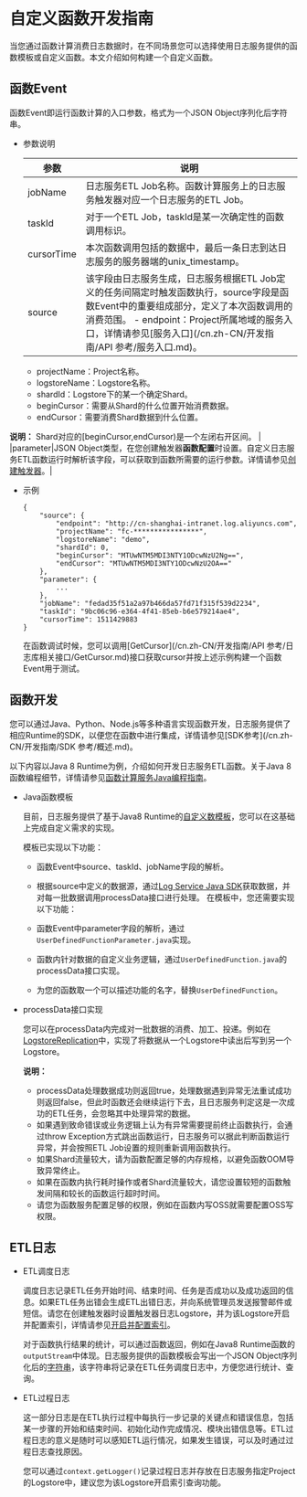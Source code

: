 # 自定义函数开发指南

当您通过函数计算消费日志数据时，在不同场景您可以选择使用日志服务提供的函数模板或自定义函数。本文介绍如何构建一个自定义函数。

## 函数Event

函数Event即运行函数计算的入口参数，格式为一个JSON Object序列化后字符串。

-   参数说明

    |参数|说明|
    |--|--|
    |jobName|日志服务ETL Job名称。函数计算服务上的日志服务触发器对应一个日志服务的ETL Job。|
    |taskId|对于一个ETL Job，taskId是某一次确定性的函数调用标识。|
    |cursorTime|本次函数调用包括的数据中，最后一条日志到达日志服务的服务器端的unix\_timestamp。|
    |source|该字段由日志服务生成，日志服务根据ETL Job定义的任务间隔定时触发函数执行，source字段是函数Event中的重要组成部分，定义了本次函数调用的消费范围。     -   endpoint：Project所属地域的服务入口，详情请参见[服务入口](/cn.zh-CN/开发指南/API 参考/服务入口.md)。
    -   projectName：Project名称。
    -   logstoreName：Logstore名称。
    -   shardId：Logstore下的某一个确定Shard。
    -   beginCursor：需要从Shard的什么位置开始消费数据。
    -   endCursor：需要消费Shard数据到什么位置。

**说明：** Shard对应的\[beginCursor,endCursor\)是一个左闭右开区间。 |
    |parameter|JSON Object类型，在您创建触发器**函数配置**时设置。自定义日志服务ETL函数运行时解析该字段，可以获取到函数所需要的运行参数。详情请参见[创建触发器]()。|

-   示例

    ```
    {
        "source": {
            "endpoint": "http://cn-shanghai-intranet.log.aliyuncs.com", 
            "projectName": "fc-****************", 
            "logstoreName": "demo", 
            "shardId": 0, 
            "beginCursor": "MTUwNTM5MDI3NTY1ODcwNzU2Ng==", 
            "endCursor": "MTUwNTM5MDI3NTY1ODcwNzU2OA=="
        }, 
        "parameter": {
            ...
        }, 
        "jobName": "fedad35f51a2a97b466da57fd71f315f539d2234", 
        "taskId": "9bc06c96-e364-4f41-85eb-b6e579214ae4",
        "cursorTime": 1511429883
    }
    ```

    在函数调试时候，您可以调用[GetCursor](/cn.zh-CN/开发指南/API 参考/日志库相关接口/GetCursor.md)接口获取cursor并按上述示例构建一个函数Event用于测试。


## 函数开发

您可以通过Java、Python、Node.js等多种语言实现函数开发，日志服务提供了相应Runtime的SDK，以便您在函数中进行集成，详情请参见[SDK参考](/cn.zh-CN/开发指南/SDK 参考/概述.md)。

以下内容以Java 8 Runtime为例，介绍如何开发日志服务ETL函数。关于Java 8函数编程细节，详情请参见[函数计算服务Java编程指南](https://help.aliyun.com/document_detail/113519.html)。

-   Java函数模板

    目前，日志服务提供了基于Java8 Runtime的[自定义数模板](https://github.com/aliyun/aliyun-log-fc-functions/tree/master/user_defined_function)，您可以在这基础上完成自定义需求的实现。

    模板已实现以下功能：

    -   函数Event中source、taskId、jobName字段的解析。
    -   根据source中定义的数据源，通过[Log Service Java SDK](https://github.com/aliyun/aliyun-log-java-sdk)获取数据，并对每一批数据调用processData接口进行处理。
    在模板中，您还需要实现以下功能：

    -   函数Event中parameter字段的解析，通过`UserDefinedFunctionParameter.java`实现。
    -   函数内针对数据的自定义业务逻辑，通过`UserDefinedFunction.java`的processData接口实现。
    -   为您的函数取一个可以描述功能的名字，替换`UserDefinedFunction`。
-   processData接口实现

    您可以在processData内完成对一批数据的消费、加工、投递。例如在[LogstoreReplication](https://github.com/aliyun/aliyun-log-fc-functions/blob/master/logstore_replication/src/main/java/com/aliyun/log/etl_function/LogstoreReplication.java)中，实现了将数据从一个Logstore中读出后写到另一个Logstore。

    **说明：**

    -   processData处理数据成功则返回true，处理数据遇到异常无法重试成功则返回false，但此时函数还会继续运行下去，且日志服务判定这是一次成功的ETL任务，会忽略其中处理异常的数据。
    -   如果遇到致命错误或业务逻辑上认为有异常需要提前终止函数执行，会通过throw Exception方式跳出函数运行，日志服务可以据此判断函数运行异常，并会按照ETL Job设置的规则重新调用函数执行。
    -   如果Shard流量较大，请为函数配置足够的内存规格，以避免函数OOM导致异常终止。
    -   如果在函数内执行耗时操作或者Shard流量较大，请您设置较短的函数触发间隔和较长的函数运行超时时间。
    -   请您为函数服务配置足够的权限，例如在函数内写OSS就需要配置OSS写权限。

## ETL日志

-   ETL调度日志

    调度日志记录ETL任务开始时间、结束时间、任务是否成功以及成功返回的信息。如果ETL任务出错会生成ETL出错日志，并向系统管理员发送报警邮件或短信。请您在创建触发器时设置触发器日志Logstore，并为该Logstore开启并配置索引，详情请参见[开启并配置索引](/cn.zh-CN/查询与分析/开启并配置索引.md)。

    对于函数执行结果的统计，可以通过函数返回，例如在Java8 Runtime函数的`outputStream`中体现。日志服务提供的函数模板会写出一个JSON Object序列化后的[字符串](https://github.com/aliyun/aliyun-log-fc-functions/blob/master/user_defined_function/src/main/java/com/aliyun/log/etl_function/common/FunctionResponse.java)，该字符串将记录在ETL任务调度日志中，方便您进行统计、查询。

-   ETL过程日志

    这一部分日志是在ETL执行过程中每执行一步记录的关键点和错误信息，包括某一步骤的开始和结束时间、初始化动作完成情况、模块出错信息等。ETL过程日志的意义是随时可以感知ETL运行情况，如果发生错误，可以及时通过过程日志查找原因。

    您可以通过`context.getLogger()`记录过程日志并存放在日志服务指定Project的Logstore中，建议您为该Logstore开启索引查询功能。



